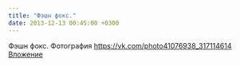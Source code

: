 ```yaml
---
title: "Фэшн фокс."
date: 2013-12-13 00:45:00 +0300
---
```


Фэшн фокс.
Фотография
<a class="vk-attach" href="https://vk.com/photo41076938_317114614">https://vk.com/photo41076938_317114614</a>
<a class="vk-attach" href="https://vk.com/photo41076938_317114614">Вложение</a>
